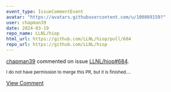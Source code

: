 ```yaml
---
event_type: IssueCommentEvent
avatar: "https://avatars.githubusercontent.com/u/100869159?"
user: chapman39
date: 2024-03-19
repo_name: LLNL/hiop
html_url: https://github.com/LLNL/hiop/pull/684
repo_url: https://github.com/LLNL/hiop
---
```


<a href='https://github.com/chapman39' target='_blank'>chapman39</a> commented on issue <a href='https://github.com/LLNL/hiop/pull/684' target='_blank'>LLNL/hiop#684</a>.

<small>I do not have permission to merge this PR, but it is finished....</small>

<a href='https://github.com/LLNL/hiop/pull/684' target='_blank'>View Comment</a>